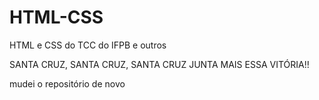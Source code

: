 # HTML-CSS
 HTML e CSS do TCC do IFPB e outros

SANTA CRUZ, SANTA CRUZ, SANTA CRUZ
JUNTA MAIS ESSA VITÓRIA!!

mudei o repositório de novo